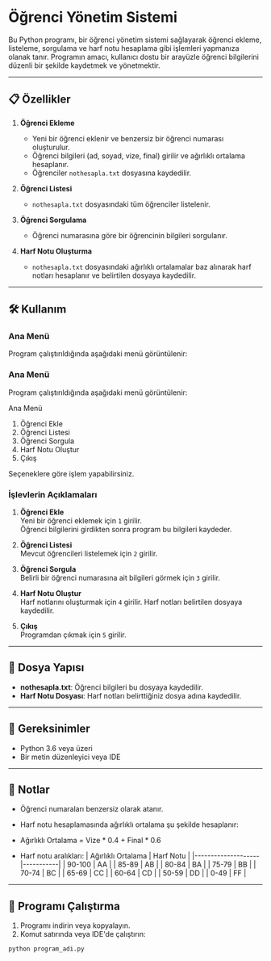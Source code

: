 # Öğrenci Yönetim Sistemi

Bu Python programı, bir öğrenci yönetim sistemi sağlayarak öğrenci ekleme, listeleme, sorgulama ve harf notu hesaplama gibi işlemleri yapmanıza olanak tanır. Programın amacı, kullanıcı dostu bir arayüzle öğrenci bilgilerini düzenli bir şekilde kaydetmek ve yönetmektir.

---

## 📋 Özellikler

1. **Öğrenci Ekleme**  
   - Yeni bir öğrenci eklenir ve benzersiz bir öğrenci numarası oluşturulur.  
   - Öğrenci bilgileri (ad, soyad, vize, final) girilir ve ağırlıklı ortalama hesaplanır.
   - Öğrenciler `nothesapla.txt` dosyasına kaydedilir.

2. **Öğrenci Listesi**  
   - `nothesapla.txt` dosyasındaki tüm öğrenciler listelenir.

3. **Öğrenci Sorgulama**  
   - Öğrenci numarasına göre bir öğrencinin bilgileri sorgulanır.

4. **Harf Notu Oluşturma**  
   - `nothesapla.txt` dosyasındaki ağırlıklı ortalamalar baz alınarak harf notları hesaplanır ve belirtilen dosyaya kaydedilir.

---

## 🛠️ Kullanım

### Ana Menü
Program çalıştırıldığında aşağıdaki menü görüntülenir:

### Ana Menü
Program çalıştırıldığında aşağıdaki menü görüntülenir:


Ana Menü
1. Öğrenci Ekle
2. Öğrenci Listesi
3. Öğrenci Sorgula
4. Harf Notu Oluştur
5. Çıkış

Seçeneklere göre işlem yapabilirsiniz.

### İşlevlerin Açıklamaları
1. **Öğrenci Ekle**  
   Yeni bir öğrenci eklemek için `1` girilir.  
   Öğrenci bilgilerini girdikten sonra program bu bilgileri kaydeder.

2. **Öğrenci Listesi**  
   Mevcut öğrencileri listelemek için `2` girilir.

3. **Öğrenci Sorgula**  
   Belirli bir öğrenci numarasına ait bilgileri görmek için `3` girilir.

4. **Harf Notu Oluştur**  
   Harf notlarını oluşturmak için `4` girilir. Harf notları belirtilen dosyaya kaydedilir.

5. **Çıkış**  
   Programdan çıkmak için `5` girilir.

---

## 📂 Dosya Yapısı

- **nothesapla.txt**: Öğrenci bilgileri bu dosyaya kaydedilir.
- **Harf Notu Dosyası**: Harf notları belirttiğiniz dosya adına kaydedilir.

---

## 🔧 Gereksinimler

- Python 3.6 veya üzeri
- Bir metin düzenleyici veya IDE

---

## 📝 Notlar

- Öğrenci numaraları benzersiz olarak atanır.
- Harf notu hesaplamasında ağırlıklı ortalama şu şekilde hesaplanır:
- Ağırlıklı Ortalama = Vize * 0.4 + Final * 0.6

- Harf notu aralıkları:
| Ağırlıklı Ortalama | Harf Notu |
|--------------------|-----------|
| 90-100            | AA        |
| 85-89             | AB        |
| 80-84             | BA        |
| 75-79             | BB        |
| 70-74             | BC        |
| 65-69             | CC        |
| 60-64             | CD        |
| 50-59             | DD        |
| 0-49              | FF        |

---

## 🚀 Programı Çalıştırma

1. Programı indirin veya kopyalayın.
2. Komut satırında veya IDE'de çalıştırın:
 ```bash
 python program_adi.py

